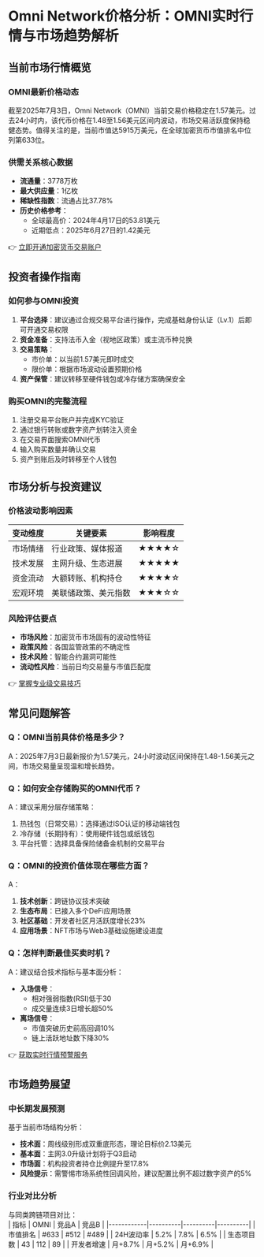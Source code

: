 # Omni Network价格分析：OMNI实时行情与市场趋势解析

## 当前市场行情概览

### OMNI最新价格动态
截至2025年7月3日，Omni Network（OMNI）当前交易价格稳定在1.57美元。过去24小时内，该代币价格在1.48至1.56美元区间内波动，市场交易活跃度保持稳健态势。值得关注的是，当前市值达5915万美元，在全球加密货币市值排名中位列第633位。

### 供需关系核心数据
* **流通量**：3778万枚  
* **最大供应量**：1亿枚  
* **稀缺性指数**：流通占比37.78%  
* **历史价格参考**：  
  - 全球最高价：2024年4月17日的53.81美元  
  - 近期低点：2025年6月27日的1.42美元  

👉 [立即开通加密货币交易账户](https://bit.ly/okx_welcome)

## 投资者操作指南

### 如何参与OMNI投资
1. **平台选择**：建议通过合规交易平台进行操作，完成基础身份认证（Lv.1）后即可开通交易权限  
2. **资金准备**：支持法币入金（视地区政策）或主流币种兑换  
3. **交易策略**：  
   - 市价单：以当前1.57美元即时成交  
   - 限价单：根据市场波动设置预期价格  
4. **资产保管**：建议转移至硬件钱包或冷存储方案确保安全  

### 购买OMNI的完整流程
1. 注册交易平台账户并完成KYC验证  
2. 通过银行转账或数字资产划转注入资金  
3. 在交易界面搜索OMNI代币  
4. 输入购买数量并确认交易  
5. 资产到账后及时转移至个人钱包  

## 市场分析与投资建议

### 价格波动影响因素
| 变动维度 | 关键要素 | 影响程度 |
|---------|---------|---------|
| 市场情绪 | 行业政策、媒体报道 | ★★★★☆ |
| 技术发展 | 主网升级、生态进展 | ★★★★★ |
| 资金流动 | 大额转账、机构持仓 | ★★★★☆ |
| 宏观环境 | 美联储政策、美元指数 | ★★★☆☆ |

### 风险评估要点
- **市场风险**：加密货币市场固有的波动性特征  
- **政策风险**：各国监管政策的不确定性  
- **技术风险**：智能合约漏洞可能性  
- **流动性风险**：当前日均交易量与市值匹配度  

👉 [掌握专业级交易技巧](https://bit.ly/okx_welcome)

## 常见问题解答

### Q：OMNI当前具体价格是多少？
A：2025年7月3日最新报价为1.57美元，24小时波动区间保持在1.48-1.56美元之间，市场交易量呈现温和增长趋势。

### Q：如何安全存储购买的OMNI代币？
A：建议采用分层存储策略：  
1. 热钱包（日常交易）：选择通过ISO认证的移动端钱包  
2. 冷存储（长期持有）：使用硬件钱包或纸钱包  
3. 平台托管：选择具备保险储备金机制的交易平台  

### Q：OMNI的投资价值体现在哪些方面？
A：  
1. **技术创新**：跨链协议技术突破  
2. **生态布局**：已接入多个DeFi应用场景  
3. **社区基础**：开发者社区月活跃度增长23%  
4. **应用场景**：NFT市场与Web3基础设施建设进度  

### Q：怎样判断最佳买卖时机？
A：建议结合技术指标与基本面分析：  
- **入场信号**：  
  - 相对强弱指数(RSI)低于30  
  - 成交量连续3日增长超50%  
- **离场信号**：  
  - 市值突破历史前高回调10%  
  - 链上活跃地址数下降30%  

👉 [获取实时行情预警服务](https://bit.ly/okx_welcome)

## 市场趋势展望

### 中长期发展预测
基于当前市场结构分析：  
* **技术面**：周线级别形成双重底形态，理论目标价2.13美元  
* **基本面**：主网3.0升级计划将于Q3启动  
* **市场面**：机构投资者持仓比例提升至17.8%  
* **风险提示**：需警惕市场系统性回调风险，建议配置比例不超过数字资产的5%

### 行业对比分析
与同类跨链项目对比：  
| 指标        | OMNI     | 竞品A    | 竞品B    |
|------------|----------|----------|----------|
| 市值排名   | #633     | #512     | #489     |
| 24H波动率  | 5.2%     | 7.8%     | 6.5%     |
| 生态项目数 | 43       | 112      | 89       |
| 开发者增速 | 月+8.7%  | 月+5.2%  | 月+6.9%  |
